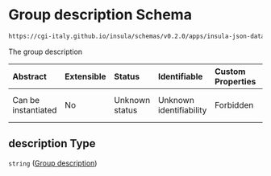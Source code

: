 # Group description Schema

```txt
https://cgi-italy.github.io/insula/schemas/v0.2.0/apps/insula-json-datasets-group.schema.json#/properties/description
```

The group description

| Abstract            | Extensible | Status         | Identifiable            | Custom Properties | Additional Properties | Access Restrictions | Defined In                                                                                                             |
| :------------------ | :--------- | :------------- | :---------------------- | :---------------- | :-------------------- | :------------------ | :--------------------------------------------------------------------------------------------------------------------- |
| Can be instantiated | No         | Unknown status | Unknown identifiability | Forbidden         | Allowed               | none                | [insula-json-datasets-group.schema.json\*](schemas/apps/insula-json-datasets-group.schema.json) |

## description Type

`string` ([Group description](insula-json-datasets-group-properties-group-description.md))
